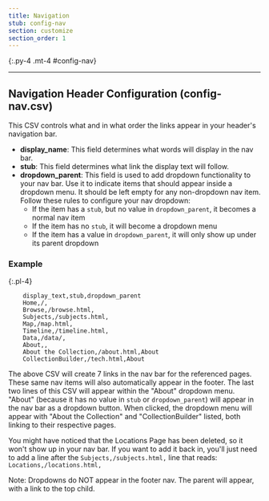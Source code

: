 ```yaml
---
title: Navigation
stub: config-nav
section: customize
section_order: 1
---
```


{:.py-4 .mt-4 #config-nav}
***

## Navigation Header Configuration (config-nav.csv)

This CSV controls what and in what order the links appear in your header's navigation bar. 

- **display_name**: This field determines what words will display in the nav bar. 
- **stub**: This field determines what link the display text will follow.  
- **dropdown_parent**: This field is used to add dropdown functionality to your nav bar. Use it to indicate items that should appear inside a dropdown menu. It should be left empty for any non-dropdown nav item. Follow these rules to configure your nav dropdown:
    - If the item has a `stub`, but no value in `dropdown_parent`, it becomes a normal nav item
    - If the item has no `stub`, it will become a dropdown menu
    - If the item has a value in `dropdown_parent`, it will only show up under its parent dropdown

### Example

{:.pl-4}
```
    display_text,stub,dropdown_parent
    Home,/,
    Browse,/browse.html,
    Subjects,/subjects.html,
    Map,/map.html,
    Timeline,/timeline.html,
    Data,/data/,
    About,,
    About the Collection,/about.html,About
    CollectionBuilder,/tech.html,About
```


The above CSV will create 7 links in the nav bar for the referenced pages. These same nav items will also automatically appear in the footer. The last two lines of this CSV will appear within the "About" dropdown menu. "About" (because it has no value in `stub` or `dropdown_parent`) will appear in the nav bar as a dropdown button. When clicked, the dropdown menu will appear with "About the Collection" and "CollectionBuilder" listed, both linking to their respective pages.

You might have noticed that the Locations Page has been deleted, so it won't show up in your nav bar. If you want to add it back in, you'll just need to add a line after the `Subjects,/subjects.html,` line that reads: `Locations,/locations.html,`

Note: Dropdowns do NOT appear in the footer nav. The parent will appear, with a link to the top child. 